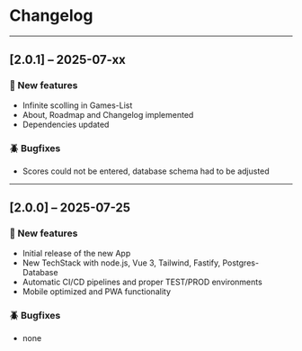 # Changelog

---

## [2.0.1] – 2025-07-xx
### 🎉 New features
- Infinite scolling in Games-List
- About, Roadmap and Changelog implemented
- Dependencies updated

### 🪲 Bugfixes
- Scores could not be entered, database schema had to be adjusted

---

## [2.0.0] – 2025-07-25
### 🎉 New features
- Initial release of the new App
- New TechStack with node.js, Vue 3, Tailwind, Fastify, Postgres-Database
- Automatic CI/CD pipelines and proper TEST/PROD environments
- Mobile optimized and PWA functionality

### 🪲 Bugfixes
- none